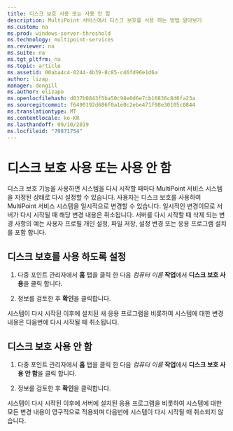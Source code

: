 ```yaml
---
title: 디스크 보호 사용 또는 사용 안 함
description: MultiPoint 서비스에서 디스크 보호를 사용 하는 방법 알아보기
ms.custom: na
ms.prod: windows-server-threshold
ms.technology: multipoint-services
ms.reviewer: na
ms.suite: na
ms.tgt_pltfrm: na
ms.topic: article
ms.assetid: 00aba4c4-0244-4b39-8c85-c46fd96e1d6a
author: lizap
manager: dongill
ms.author: elizapo
ms.openlocfilehash: d037b0843f5ba50c98e0d6e7cb10836c8d6fa23a
ms.sourcegitcommit: f6490192d686f0a1e0c2ebe471f98e30105c0844
ms.translationtype: MT
ms.contentlocale: ko-KR
ms.lasthandoff: 09/10/2019
ms.locfileid: "70871754"
---
```

# <a name="enable-or-disable-disk-protection"></a>디스크 보호 사용 또는 사용 안 함
디스크 보호 기능을 사용하면 시스템을 다시 시작할 때마다 MultiPoint 서비스 시스템을 지정된 상태로 다시 설정할 수 있습니다. 사용자는 디스크 보호를 사용하여 MultiPoint 서비스 시스템을 일시적으로 변경할 수 있습니다. 일시적인 변경이므로 서버가 다시 시작될 때 해당 변경 내용은 취소됩니다. 서버를 다시 시작할 때 삭제 되는 변경 사항의 예는 사용자 프로필 개인 설정, 파일 저장, 설정 변경 또는 응용 프로그램 설치를 포함 합니다.  
  
## <a name="enable-disk-protection"></a>디스크 보호를 사용 하도록 설정  
  
1.  다중 포인트 관리자에서 **홈** 탭을 클릭 한 다음 *컴퓨터 이름* **작업**에서 **디스크 보호 사용**을 클릭 합니다.  
  
2.  정보를 검토한 후 **확인**을 클릭합니다.  
  
시스템이 다시 시작된 이후에 설치된 새 응용 프로그램을 비롯하여 시스템에 대한 변경 내용은 다음번에 다시 시작될 때 취소됩니다.  
  
## <a name="disable-disk-protection"></a>디스크 보호 사용 안 함  
  
1.  다중 포인트 관리자에서 **홈** 탭을 클릭 한 다음 *컴퓨터 이름* **작업**에서 **디스크 보호 사용 안 함**을 클릭 합니다.  
  
2.  정보를 검토한 후 **확인**을 클릭합니다.  
  
시스템이 다시 시작된 이후에 서버에 설치된 응용 프로그램을 비롯하여 시스템에 대한 모든 변경 내용이 영구적으로 적용되며 다음번에 시스템이 다시 시작될 때 취소되지 않습니다.  
  
